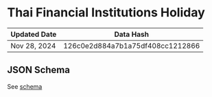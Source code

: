 # Thai Financial Institutions Holiday

| Updated Date | Data Hash |
| --- | --- |
| <!--Date:Begin-->Nov 28, 2024<!--Date:End--> | <!--Version:Begin-->126c0e2d884a7b1a75df408cc1212866<!--Version:End--> |

## JSON Schema

See [schema](./schemas/json-schema-data.json)
